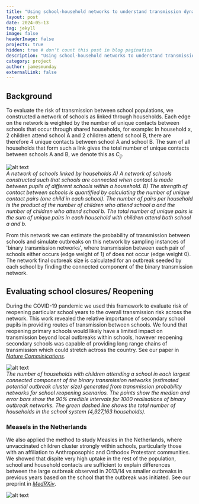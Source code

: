 ```yaml
---
title: "Using school-household networks to understand transmission dynamics"
layout: post
date: 2024-05-13
tag: jekyll
image: false
headerImage: false
projects: true
hidden: true # don't count this post in blog pagination
description: "Using school-household networks to understand transmission dynamics"
category: project
author: jamesmunday
externalLink: false
---
```


## Background
To evaluate the risk of transmission between school populations, we constructed a network of schools as linked through households. Each edge on the network is weighted by the number of unique contacts between schools that occur through shared households, for example: In household x, 2 children attend school A and 2 children attend school B, there are therefore 4 unique contacts between school A and school B. The sum of all households that form such a link gives the total number of unique contacts between schools A and B, we denote this as $C_{ij}$. 

![alt text](../Figures/NetworkSchematic.jpg "Title")
<br>
*A network of schools linked by households A) A network of schools constructed such that schools are connected when contact is made between pupils of different schools within a household. B) The strength of contact between schools is quantified by calculating the number of unique contact pairs (one child in each school). The number of pairs per household is the product of the number of children who attend school a and the number of children who attend school b. The total number of unique pairs is the sum of unique pairs in each household with children attend both school a and b.*

From this network we can estimate the probability of transmission between schools and simulate outbreaks on this network by sampling instances of 'binary transmission networks', where transmission between each pair of schools either occurs (edge weight of 1) of does not occur (edge weight 0). The network final outbreak size is calculated for an outbreak seeded by each school by finding the connected component of the binary transmission network. 

## Evaluating school closures/ Reopening 
During the COVID-19 pandemic we used this framework to evaluate risk of reopening particular school years to the overall transmission risk across the network. This work revealed the relative importance of secondary school pupils in providing routes of transmission between schools. We found that reopening primary schools would likely have a limited impact on transmission beyond local outbreaks within schools, however reopening secondary schools was capable of providing long range chains of transmission which could stretch actross the country. See our paper in [*Nature Comminications*](https://doi.org/10.1038/s41467-021-22213-0).


![alt text](../Figures/SchoolClosure.jpg "Title")
<br>
*The number of households with children attending a school in each largest connected component of the binary transmission networks (estimated potential outbreak cluster size) generated from transmission probability networks for school reopening scenarios. The points show the median and error bars show the 90% credible intervals for 1000 realisations of binary outbreak networks. The green dashed line shows the total number of households in the school system (4,927,163 households).*

### Measels in the Netherlands
We also applied the method to study Measles in the Netherlands, where unvaccinated children cluster strongly within schools, particularly those with an affiliation to Anthroposophic and Orthodox Protestant communities. We showed that dispite very high uptake in the rest of the population, school and household contacts are sufficient to explain differences between the large outbreak observed in 2013/14 vs smaller outbreaks in previous years based on the school that the outbreak was initiated. See our preprint in [*MedRXiv*](https://www.medrxiv.org/content/10.1101/2024.02.20.24302866v1.article-info).


![alt text](../Figures/GiantComponent.jpg "Title") 
<br>


